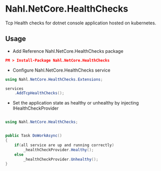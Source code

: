 # Nahl.NetCore.HealthChecks

Tcp Health checks for dotnet console application hosted on kubernetes.

## Usage

* Add Reference Nahl.NetCore.HealthChecks package

``` json
PM > Install-Package Nahl.NetCore.HealthChecks
```

* Configure Nahl.NetCore.HealthChecks service

``` c#
using Nahl.NetCore.HealthChecks.Extensions;

services
    .AddTcpHealthChecks();
```

* Set the application state as healthy or unhealthy by injecting IHealthCheckProvider

``` c#

using Nahl.NetCore.HealthChecks;


public Task DoWorkAsync()
{
    if(all service are up and running correctly)
        _healthCheckProvider.Healthy();
    else
        _healthCheckProvider.Unhealthy();
}
```
